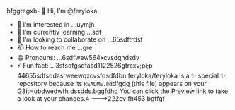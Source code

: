 bfggregxb- 👋 Hi, I’m @feryloka
- 👀 I’m interested in ...uymjh
- 🌱 I’m currently learning ...sdf
- 💞️ I’m looking to collaborate on ...65sdftrdsf
- 📫 How to reach me ...gre
- 😄 Pronouns: ...6sdfwew564xcvsdghdsdv
- ⚡ Fun fact: ...3sfsdfgsdfasd1122526gtrcxv;pi;p
44655sdfsddasrweewqxcvsfdsdfdbn
feryloka/feryloka is a ✨ special ✨ repository because its `README.md`dfgdg (this file) appears on your G3itHubdwedwfh dssdds.bggfdhd
You can click the Preview link to take a look at your changes.4
--->222cv
fh453
bgffgf
